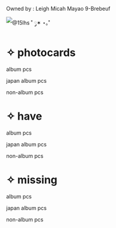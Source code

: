 Owned by : Leigh Micah Mayao 9-Brebeuf

![@15lhs ˚ ༘✶ ⋆｡˚](https://user-images.githubusercontent.com/94212413/155278448-99fd0c25-2147-4bdd-91e6-58298d456278.png)

# ✧ photocards
album pcs

japan album pcs

non-album pcs 

# ✧ have

album pcs

japan album pcs

non-album pcs

# ✧ missing
album pcs

japan album pcs

non-album pcs
